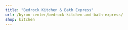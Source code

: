 ```yaml
---
title: "Bedrock Kitchen & Bath Express"
url: /byron-center/bedrock-kitchen-and-bath-express/
shop: kitchen
---
```

